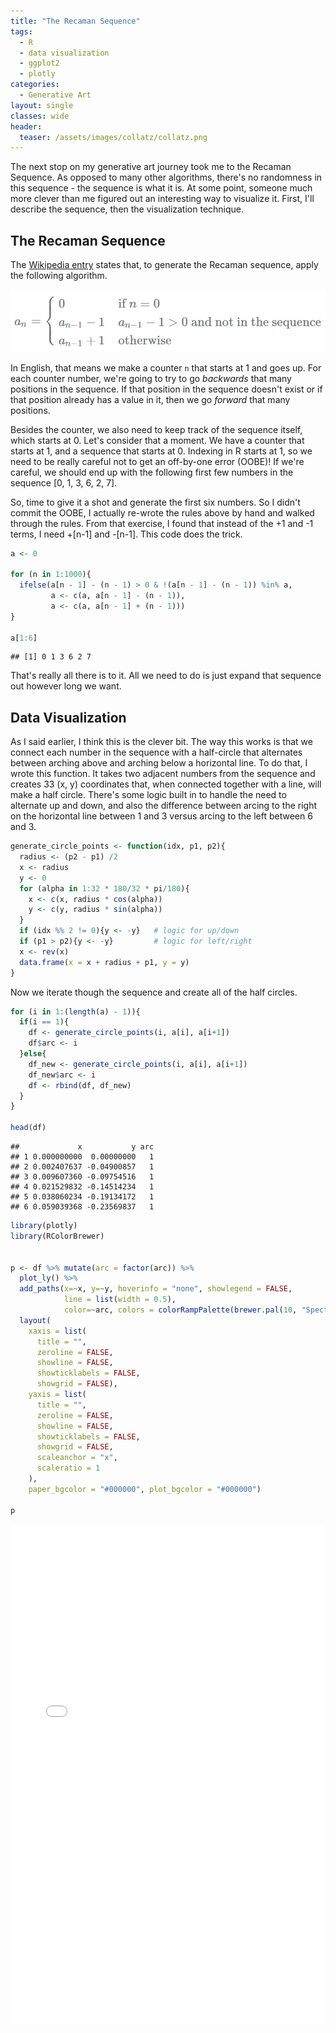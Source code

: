 ```yaml
---
title: "The Recaman Sequence"
tags:
  - R
  - data visualization
  - ggplot2
  - plotly
categories:
  - Generative Art
layout: single
classes: wide
header:
  teaser: /assets/images/collatz/collatz.png
---
```




The next stop on my generative art journey took me to the Recaman Sequence. As opposed to many other algorithms, there's no randomness in this sequence - the sequence is what it is. At some point, someone much more clever than me figured out an interesting way to visualize it. First, I'll describe the sequence, then the visualization technique.

## The Recaman Sequence

The [Wikipedia entry](https://en.wikipedia.org/wiki/Recam%C3%A1n%27s_sequence) states that, to generate the Recaman sequence, apply the following algorithm.

![](/assets/images/recaman/recaman.png)

In English, that means we make a counter `n` that starts at 1 and goes up. For each counter number, we're going to try to go *backwards* that many positions in the sequence. If that position in the sequence doesn't exist or if that position already has a value in it, then we go *forward* that many positions.

Besides the counter, we also need to keep track of the sequence itself, which starts at 0. Let's consider that a moment. We have a counter that starts at 1, and a sequence that starts at 0. Indexing in R starts at 1, so we need to be really careful not to get an off-by-one error (OOBE)! If we're careful, we should end up with the following first few numbers in the sequence [0, 1, 3, 6, 2, 7].

So, time to give it a shot and generate the first six numbers. So I didn't commit the OOBE, I actually re-wrote the rules above by hand and walked through the rules. From that exercise, I found that instead of the +1 and -1 terms, I need +[n-1] and -[n-1]. This code does the trick.


```r
a <- 0

for (n in 1:1000){
  ifelse(a[n - 1] - (n - 1) > 0 & !(a[n - 1] - (n - 1)) %in% a,
         a <- c(a, a[n - 1] - (n - 1)),
         a <- c(a, a[n - 1] + (n - 1)))
}

a[1:6]
```

```
## [1] 0 1 3 6 2 7
```

That's really all there is to it. All we need to do is just expand that sequence out however long we want.

## Data Visualization

As I said earlier, I think this is the clever bit. The way this works is that we connect each number in the sequence with a half-circle that alternates between arching above and arching below a horizontal line. To do that, I wrote this function. It takes two adjacent numbers from the sequence and creates 33 (x, y) coordinates that, when connected together with a line, will make a half circle. There's some logic built in to handle the need to alternate up and down, and also the difference between arcing to the right on the horizontal line between 1 and 3 versus arcing to the left between 6 and 3.


```r
generate_circle_points <- function(idx, p1, p2){
  radius <- (p2 - p1) /2
  x <- radius
  y <- 0
  for (alpha in 1:32 * 180/32 * pi/180){
    x <- c(x, radius * cos(alpha))
    y <- c(y, radius * sin(alpha))
  }
  if (idx %% 2 != 0){y <- -y}   # logic for up/down
  if (p1 > p2){y <- -y}         # logic for left/right
  x <- rev(x)
  data.frame(x = x + radius + p1, y = y)
}
```

Now we iterate though the sequence and create all of the half circles.


```r
for (i in 1:(length(a) - 1)){
  if(i == 1){
    df <- generate_circle_points(i, a[i], a[i+1])
    df$arc <- i
  }else{
    df_new <- generate_circle_points(i, a[i], a[i+1])
    df_new$arc <- i
    df <- rbind(df, df_new)
  }
}

head(df)
```

```
##             x           y arc
## 1 0.000000000  0.00000000   1
## 2 0.002407637 -0.04900857   1
## 3 0.009607360 -0.09754516   1
## 4 0.021529832 -0.14514234   1
## 5 0.038060234 -0.19134172   1
## 6 0.059039368 -0.23569837   1
```




```r
library(plotly)
library(RColorBrewer)


p <- df %>% mutate(arc = factor(arc)) %>%
  plot_ly() %>%
  add_paths(x=~x, y=~y, hoverinfo = "none", showlegend = FALSE,
            line = list(width = 0.5),
            color=~arc, colors = colorRampPalette(brewer.pal(10, "Spectral"))(nrow(df))) %>%
  layout(
    xaxis = list(
      title = "",
      zeroline = FALSE,
      showline = FALSE,
      showticklabels = FALSE,
      showgrid = FALSE),
    yaxis = list(
      title = "",
      zeroline = FALSE,
      showline = FALSE,
      showticklabels = FALSE,
      showgrid = FALSE,
      scaleanchor = "x",
      scaleratio = 1
    ),
    paper_bgcolor = "#000000", plot_bgcolor = "#000000")

p
```

<iframe src="/assets/images/recaman/p1.html" width="100%" height="800" id="igraph" scrolling="no" seamless="seamless" frameBorder="0"> </iframe>
